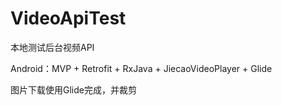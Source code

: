 # VideoApiTest

本地测试后台视频API

Android：MVP + Retrofit + RxJava + JiecaoVideoPlayer + Glide

图片下载使用Glide完成，并裁剪
